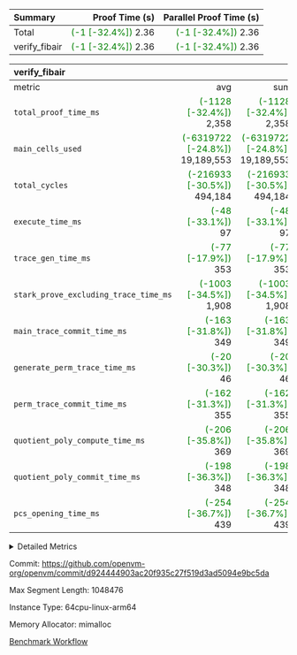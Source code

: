 | Summary | Proof Time (s) | Parallel Proof Time (s) |
|:---|---:|---:|
| Total | <span style='color: green'>(-1 [-32.4%])</span> 2.36 | <span style='color: green'>(-1 [-32.4%])</span> 2.36 |
| verify_fibair | <span style='color: green'>(-1 [-32.4%])</span> 2.36 | <span style='color: green'>(-1 [-32.4%])</span> 2.36 |


| verify_fibair |||||
|:---|---:|---:|---:|---:|
|metric|avg|sum|max|min|
| `total_proof_time_ms ` | <span style='color: green'>(-1128 [-32.4%])</span> 2,358 | <span style='color: green'>(-1128 [-32.4%])</span> 2,358 | <span style='color: green'>(-1128 [-32.4%])</span> 2,358 | <span style='color: green'>(-1128 [-32.4%])</span> 2,358 |
| `main_cells_used     ` | <span style='color: green'>(-6319722 [-24.8%])</span> 19,189,553 | <span style='color: green'>(-6319722 [-24.8%])</span> 19,189,553 | <span style='color: green'>(-6319722 [-24.8%])</span> 19,189,553 | <span style='color: green'>(-6319722 [-24.8%])</span> 19,189,553 |
| `total_cycles        ` | <span style='color: green'>(-216933 [-30.5%])</span> 494,184 | <span style='color: green'>(-216933 [-30.5%])</span> 494,184 | <span style='color: green'>(-216933 [-30.5%])</span> 494,184 | <span style='color: green'>(-216933 [-30.5%])</span> 494,184 |
| `execute_time_ms     ` | <span style='color: green'>(-48 [-33.1%])</span> 97 | <span style='color: green'>(-48 [-33.1%])</span> 97 | <span style='color: green'>(-48 [-33.1%])</span> 97 | <span style='color: green'>(-48 [-33.1%])</span> 97 |
| `trace_gen_time_ms   ` | <span style='color: green'>(-77 [-17.9%])</span> 353 | <span style='color: green'>(-77 [-17.9%])</span> 353 | <span style='color: green'>(-77 [-17.9%])</span> 353 | <span style='color: green'>(-77 [-17.9%])</span> 353 |
| `stark_prove_excluding_trace_time_ms` | <span style='color: green'>(-1003 [-34.5%])</span> 1,908 | <span style='color: green'>(-1003 [-34.5%])</span> 1,908 | <span style='color: green'>(-1003 [-34.5%])</span> 1,908 | <span style='color: green'>(-1003 [-34.5%])</span> 1,908 |
| `main_trace_commit_time_ms` | <span style='color: green'>(-163 [-31.8%])</span> 349 | <span style='color: green'>(-163 [-31.8%])</span> 349 | <span style='color: green'>(-163 [-31.8%])</span> 349 | <span style='color: green'>(-163 [-31.8%])</span> 349 |
| `generate_perm_trace_time_ms` | <span style='color: green'>(-20 [-30.3%])</span> 46 | <span style='color: green'>(-20 [-30.3%])</span> 46 | <span style='color: green'>(-20 [-30.3%])</span> 46 | <span style='color: green'>(-20 [-30.3%])</span> 46 |
| `perm_trace_commit_time_ms` | <span style='color: green'>(-162 [-31.3%])</span> 355 | <span style='color: green'>(-162 [-31.3%])</span> 355 | <span style='color: green'>(-162 [-31.3%])</span> 355 | <span style='color: green'>(-162 [-31.3%])</span> 355 |
| `quotient_poly_compute_time_ms` | <span style='color: green'>(-206 [-35.8%])</span> 369 | <span style='color: green'>(-206 [-35.8%])</span> 369 | <span style='color: green'>(-206 [-35.8%])</span> 369 | <span style='color: green'>(-206 [-35.8%])</span> 369 |
| `quotient_poly_commit_time_ms` | <span style='color: green'>(-198 [-36.3%])</span> 348 | <span style='color: green'>(-198 [-36.3%])</span> 348 | <span style='color: green'>(-198 [-36.3%])</span> 348 | <span style='color: green'>(-198 [-36.3%])</span> 348 |
| `pcs_opening_time_ms ` | <span style='color: green'>(-254 [-36.7%])</span> 439 | <span style='color: green'>(-254 [-36.7%])</span> 439 | <span style='color: green'>(-254 [-36.7%])</span> 439 | <span style='color: green'>(-254 [-36.7%])</span> 439 |



<details>
<summary>Detailed Metrics</summary>

|  | verify_program_compile_ms | total_cells | stark_prove_excluding_trace_time_ms | quotient_poly_compute_time_ms | quotient_poly_commit_time_ms | perm_trace_commit_time_ms | pcs_opening_time_ms | main_trace_commit_time_ms |
| --- | --- | --- | --- | --- | --- | --- | --- |
|  | 3 | 65,536 | 66 | 3 | 14 | 0 | 30 | 17 | 

| air_name | rows | quotient_deg | main_cols | interactions | constraints | cells |
| --- | --- | --- | --- | --- | --- | --- |
| AccessAdapterAir<2> |  | 4 |  | 5 | 12 |  | 
| AccessAdapterAir<4> |  | 4 |  | 5 | 12 |  | 
| AccessAdapterAir<8> |  | 4 |  | 5 | 12 |  | 
| FibonacciAir | 32,768 | 1 | 2 |  | 5 | 65,536 | 
| FriReducedOpeningAir |  | 4 |  | 35 | 59 |  | 
| NativePoseidon2Air<BabyBearParameters>, 1> |  | 4 |  | 31 | 302 |  | 
| PhantomAir |  | 4 |  | 3 | 4 |  | 
| ProgramAir |  | 1 |  | 1 | 4 |  | 
| VariableRangeCheckerAir |  | 1 |  | 1 | 4 |  | 
| VerifyBatchAir<BabyBearParameters>, 1> |  | 4 |  | 145 | 566 |  | 
| VmAirWrapper<BranchNativeAdapterAir, BranchEqualCoreAir<1> |  | 2 |  | 11 | 23 |  | 
| VmAirWrapper<JalNativeAdapterAir, JalCoreAir> |  | 4 |  | 7 | 6 |  | 
| VmAirWrapper<NativeAdapterAir<2, 0>, PublicValuesCoreAir> |  | 4 |  | 11 | 22 |  | 
| VmAirWrapper<NativeAdapterAir<2, 1>, FieldArithmeticCoreAir> |  | 4 |  | 15 | 23 |  | 
| VmAirWrapper<NativeLoadStoreAdapterAir<1>, NativeLoadStoreCoreAir<1> |  | 4 |  | 15 | 20 |  | 
| VmAirWrapper<NativeLoadStoreAdapterAir<4>, NativeLoadStoreCoreAir<4> |  | 4 |  | 15 | 20 |  | 
| VmAirWrapper<NativeVectorizedAdapterAir<4>, FieldExtensionCoreAir> |  | 4 |  | 15 | 23 |  | 
| VmConnectorAir |  | 4 |  | 3 | 8 |  | 
| VolatileBoundaryAir |  | 4 |  | 4 | 16 |  | 

| group | trace_gen_time_ms | total_proof_time_ms | total_cycles | total_cells | stark_prove_excluding_trace_time_ms | quotient_poly_compute_time_ms | quotient_poly_commit_time_ms | perm_trace_commit_time_ms | pcs_opening_time_ms | main_trace_commit_time_ms | main_cells_used | generate_perm_trace_time_ms | execute_time_ms |
| --- | --- | --- | --- | --- | --- | --- | --- | --- | --- | --- | --- | --- | --- |
| verify_fibair | 353 | 2,358 | 494,184 | 49,928,344 | 1,908 | 369 | 348 | 355 | 439 | 349 | 19,189,553 | 46 | 97 | 

| group | air_name | rows | prep_cols | perm_cols | main_cols | cells |
| --- | --- | --- | --- | --- | --- | --- |
| verify_fibair | AccessAdapterAir<2> | 65,536 |  | 16 | 11 | 1,769,472 | 
| verify_fibair | AccessAdapterAir<4> | 32,768 |  | 16 | 13 | 950,272 | 
| verify_fibair | AccessAdapterAir<8> | 128 |  | 16 | 17 | 4,224 | 
| verify_fibair | FriReducedOpeningAir | 512 |  | 76 | 64 | 71,680 | 
| verify_fibair | NativePoseidon2Air<BabyBearParameters>, 1> | 32 |  | 36 | 348 | 12,288 | 
| verify_fibair | PhantomAir | 16,384 |  | 8 | 6 | 229,376 | 
| verify_fibair | ProgramAir | 8,192 |  | 8 | 10 | 147,456 | 
| verify_fibair | VariableRangeCheckerAir | 262,144 | 2 | 8 | 1 | 2,359,296 | 
| verify_fibair | VerifyBatchAir<BabyBearParameters>, 1> | 16,384 |  | 296 | 443 | 12,107,776 | 
| verify_fibair | VmAirWrapper<BranchNativeAdapterAir, BranchEqualCoreAir<1> | 131,072 |  | 28 | 23 | 6,684,672 | 
| verify_fibair | VmAirWrapper<JalNativeAdapterAir, JalCoreAir> | 16,384 |  | 12 | 10 | 360,448 | 
| verify_fibair | VmAirWrapper<NativeAdapterAir<2, 1>, FieldArithmeticCoreAir> | 262,144 |  | 20 | 30 | 13,107,200 | 
| verify_fibair | VmAirWrapper<NativeLoadStoreAdapterAir<1>, NativeLoadStoreCoreAir<1> | 131,072 |  | 36 | 25 | 7,995,392 | 
| verify_fibair | VmAirWrapper<NativeLoadStoreAdapterAir<4>, NativeLoadStoreCoreAir<4> | 16,384 |  | 36 | 34 | 1,146,880 | 
| verify_fibair | VmAirWrapper<NativeVectorizedAdapterAir<4>, FieldExtensionCoreAir> | 8,192 |  | 20 | 40 | 491,520 | 
| verify_fibair | VmConnectorAir | 2 | 1 | 8 | 4 | 24 | 
| verify_fibair | VolatileBoundaryAir | 131,072 |  | 8 | 11 | 2,490,368 | 

</details>


Commit: https://github.com/openvm-org/openvm/commit/d924444903ac20f935c27f519d3ad5094e9bc5da

Max Segment Length: 1048476

Instance Type: 64cpu-linux-arm64

Memory Allocator: mimalloc

[Benchmark Workflow](https://github.com/openvm-org/openvm/actions/runs/12798134160)
